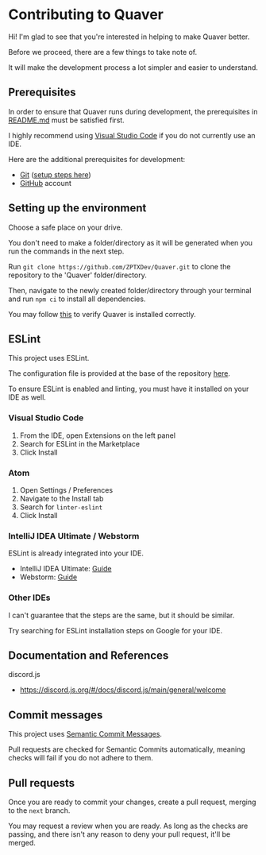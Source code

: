 # Contributing to Quaver
Hi! I'm glad to see that you're interested in helping to make Quaver better.

Before we proceed, there are a few things to take note of.

It will make the development process a lot simpler and easier to understand.

## Prerequisites
In order to ensure that Quaver runs during development, the prerequisites in [README.md](README.md#prerequisites) must be satisfied first.

I highly recommend using [Visual Studio Code](https://code.visualstudio.com/) if you do not currently use an IDE.

Here are the additional prerequisites for development:
- [Git](https://git-scm.com/) ([setup steps here](https://docs.github.com/en/get-started/quickstart/set-up-git))
- [GitHub](https://github.com) account

## Setting up the environment
Choose a safe place on your drive.

You don't need to make a folder/directory as it will be generated when you run the commands in the next step.

Run `git clone https://github.com/ZPTXDev/Quaver.git` to clone the repository to the 'Quaver' folder/directory.

Then, navigate to the newly created folder/directory through your terminal and run `npm ci` to install all dependencies.

You may follow [this](README.md#starting-quaver-for-the-first-time) to verify Quaver is installed correctly.

## ESLint
This project uses ESLint.

The configuration file is provided at the base of the repository [here](.eslintrc.json).

To ensure ESLint is enabled and linting, you must have it installed on your IDE as well.

### Visual Studio Code
1. From the IDE, open Extensions on the left panel
2. Search for ESLint in the Marketplace
3. Click Install

### Atom
1. Open Settings / Preferences
2. Navigate to the Install tab
3. Search for `linter-eslint`
3. Click Install

### IntelliJ IDEA Ultimate / Webstorm
ESLint is already integrated into your IDE.
- IntelliJ IDEA Ultimate: [Guide](https://www.jetbrains.com/help/idea/eslint.html#ws_js_eslint_activate)
- Webstorm: [Guide](https://www.jetbrains.com/help/webstorm/eslint.html#ws_js_eslint_activate)

### Other IDEs
I can't guarantee that the steps are the same, but it should be similar.

Try searching for ESLint installation steps on Google for your IDE.

## Documentation and References
discord.js
- https://discord.js.org/#/docs/discord.js/main/general/welcome

## Commit messages
This project uses [Semantic Commit Messages](https://gist.github.com/joshbuchea/6f47e86d2510bce28f8e7f42ae84c716).

Pull requests are checked for Semantic Commits automatically, meaning checks will fail if you do not adhere to them.

## Pull requests
Once you are ready to commit your changes, create a pull request, merging to the `next` branch.

You may request a review when you are ready. As long as the checks are passing, and there isn't any reason to deny your pull request, it'll be merged.
